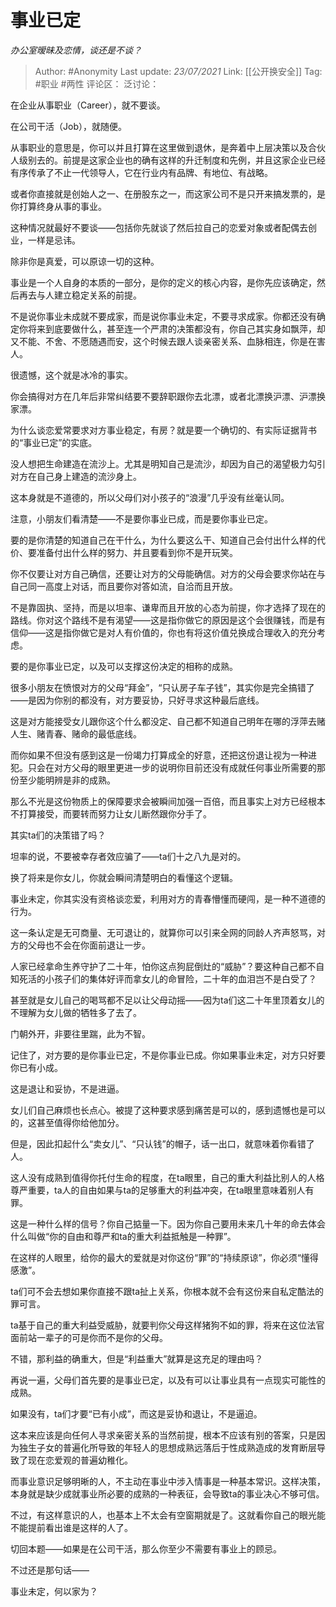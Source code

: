 # 事业已定
*办公室暧昧及恋情，谈还是不谈？*

> Author: #Anonymity
> Last update: *23/07/2021*
> Link: [[公开换安全]]
> Tag: #职业 #两性
> 评论区：
> 泛讨论：

在企业从事职业（Career），就不要谈。

在公司干活（Job），就随便。

从事职业的意思是，你可以并且打算在这里做到退休，是奔着中上层决策以及合伙人级别去的。前提是这家企业也的确有这样的升迁制度和先例，并且这家企业已经有序传承了不止一代领导人，它在行业内有品牌、有地位、有战略。

或者你直接就是创始人之一、在册股东之一，而这家公司不是只开来搞发票的，是你打算终身从事的事业。

这种情况就最好不要谈——包括你先就谈了然后拉自己的恋爱对象或者配偶去创业，一样是忌讳。

除非你是真爱，可以原谅一切的这种。

事业是一个人自身的本质的一部分，是你的定义的核心内容，是你先应该确定，然后再去与人建立稳定关系的前提。

不是说你事业未成就不要成家，而是说你事业未定，不要寻求成家。你都还没有确定你将来到底要做什么，甚至连一个严肃的决策都没有，你自己其实身如飘萍，却又不能、不舍、不愿随遇而安，这个时候去跟人谈亲密关系、血脉相连，你是在害人。

很遗憾，这个就是冰冷的事实。

你会搞得对方在几年后非常纠结要不要辞职跟你去北漂，或者北漂换沪漂、沪漂换家漂。

为什么谈恋爱常要求对方事业稳定，有房？就是要一个确切的、有实际证据背书的“事业已定”的实底。

没人想把生命建造在流沙上。尤其是明知自己是流沙，却因为自己的渴望极力勾引对方在自己身上建造的流沙身上。

这本身就是不道德的，所以父母们对小孩子的“浪漫”几乎没有丝毫认同。

注意，小朋友们看清楚——不是要你事业已成，而是要你事业已定。

要的是你清楚的知道自己在干什么，为什么要这么干、知道自己会付出什么样的代价、要准备付出什么样的努力、并且要看到你不是开玩笑。

你不仅要让对方自己确信，还要让对方的父母能确信。对方的父母会要求你站在与自己同一高度上对话，而且要你对答如流，自洽而且开放。

不是靠固执、坚持，而是以坦率、谦卑而且开放的心态为前提，你才选择了现在的路线。你对这个路线不是有渴望——这是指你做它的原因是这个会很赚钱，而是有信仰——这是指你做它是对人有价值的，你也有将这价值兑换成合理收入的充分考虑。

要的是你事业已定，以及可以支撑这份决定的相称的成熟。

很多小朋友在愤恨对方的父母“拜金”，“只认房子车子钱”，其实你是完全搞错了——是因为你别的都没有，对方要妥协，只好寻求这种最后底线。

这是对方能接受女儿跟你这个什么都没定、自己都不知道自己明年在哪的浮萍去赌人生、赌青春、赌命的最低底线。

而你如果不但没有感到这是一份竭力打算成全的好意，还把这份退让视为一种进犯。只会在对方父母的眼里更进一步的说明你目前还没有成就任何事业所需要的那份至少能明辨是非的成熟。

那么不光是这份物质上的保障要求会被瞬间加强一百倍，而且事实上对方已经根本不打算接受，而要转而努力让女儿断然跟你分手了。

其实ta们的决策错了吗？

坦率的说，不要被幸存者效应骗了——ta们十之八九是对的。

换了将来是你女儿，你就会瞬间清楚明白的看懂这个逻辑。

事业未定，你其实没有资格谈恋爱，利用对方的青春懵懂而硬闯，是一种不道德的行为。

这一条认定是无可商量、无可退让的，就算你可以引来全网的同龄人齐声怒骂，对方的父母也不会在你面前退让一步。

人家已经拿命生养守护了二十年，怕你这点狗屁倒灶的“威胁”？要这种自己都不自知死活的小孩子们的集体好评而拿女儿的命冒险，二十年的血泪岂不是白受了？

甚至就是女儿自己的喝骂都不足以让父母动摇——因为ta们这二十年里顶着女儿的不理解为女儿做的牺牲多了去了。

门朝外开，非要往里踹，此为不智。

记住了，对方要的是你事业已定，不是你事业已成。你如果事业未定，对方只好要你已有小成。

这是退让和妥协，不是进逼。

女儿们自己麻烦也长点心。被提了这种要求感到痛苦是可以的，感到遗憾也是可以的，这甚至值得你给他加分。

但是，因此扣起什么“卖女儿”、“只认钱”的帽子，话一出口，就意味着你看错了人。

这人没有成熟到值得你托付生命的程度，在ta眼里，自己的重大利益比别人的人格尊严重要，ta人的自由如果与ta的足够重大的利益冲突，在ta眼里意味着别人有罪。

这是一种什么样的信号？你自己掂量一下。因为你自己要用未来几十年的命去体会什么叫做“你的自由和尊严和ta的重大利益抵触是一种罪”。

在这样的人眼里，给你的最大的爱就是对你这份“罪”的“持续原谅”，你必须“懂得感激”。

ta们可不会去想如果你直接不跟ta扯上关系，你根本就不会有这份来自私定酷法的罪可言。

ta基于自己的重大利益受威胁，就要判你父母这样猪狗不如的罪，将来在这位法官面前站一辈子的可是你而不是你的父母。

不错，那利益的确重大，但是“利益重大”就算是这充足的理由吗？

再说一遍，父母们首先要的是事业已定，以及有可以让事业具有一点现实可能性的成熟。

如果没有，ta们才要“已有小成”，而这是妥协和退让，不是逼迫。

这本来应该是向任何人寻求亲密关系的当然前提，根本不应该有别的答案，只是因为独生子女的普遍化所导致的年轻人的思想成熟远落后于性成熟造成的发育断层导致了现在恋爱观的普遍幼稚化。

而事业意识足够明晰的人，不主动在事业中涉入情事是一种基本常识。这样决策，本身就是缺少成就事业所必要的成熟的一种表征，会导致ta的事业决心不够可信。

不过，有这样意识的人，也基本上不太会有空窗期就是了。这就看你自己的眼光能不能提前看出谁是这样的人了。

切回本题——如果是在公司干活，那么你至少不需要有事业上的顾忌。

不过还是那句话——

事业未定，何以家为？
